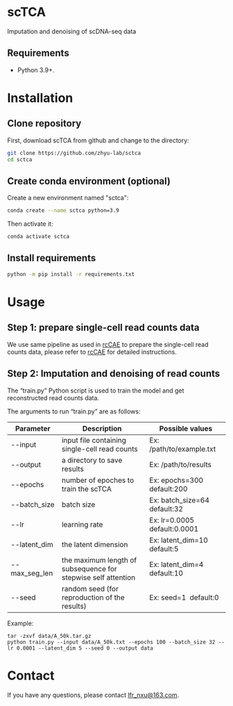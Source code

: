 # scTCA
Imputation and denoising of scDNA-seq data

## Requirements

* Python 3.9+.

# Installation

## Clone repository

First, download scTCA from github and change to the directory:

```bash
git clone https://github.com/zhyu-lab/sctca
cd sctca
```

## Create conda environment (optional)

Create a new environment named "sctca":

```bash
conda create --name sctca python=3.9
```

Then activate it:

```bash
conda activate sctca
```

## Install requirements

```bash
python -m pip install -r requirements.txt
```

# Usage

## Step 1: prepare single-cell read counts data

We use same pipeline as used in [rcCAE](https://github.com/zhyu-lab/rccae) to prepare the single-cell read counts data, please refer to [rcCAE](https://github.com/zhyu-lab/rccae) for detailed instructions. 

## Step 2: Imputation and denoising of read counts

The “train.py” Python script is used to train the model and get reconstructed read counts data.

The arguments to run “train.py” are as follows:

| Parameter      | Description                                                   | Possible values                    |
| -------------- | ------------------------------------------------------------- | ---------------------------------- |
| --input        | input file containing single-cell read counts                 | Ex: /path/to/example.txt           |
| --output       | a directory to save results                                   | Ex: /path/to/results               |
| --epochs       | number of epoches to train the scTCA                          | Ex: epochs=300  default:200        |
| --batch_size   | batch size                                                    | Ex: batch_size=64  default:32      |
| --lr           | learning rate                                                 | Ex: lr=0.0005  default:0.0001      |
| --latent_dim   | the latent dimension                                          | Ex: latent_dim=10  default:5       |
| --max_seg_len  | the maximum length of subsequence for stepwise self attention | Ex: latent_dim=4  default:10       |
| --seed         | random seed (for reproduction of the results)                 | Ex: seed=1  default:0              |

Example:

```
tar -zxvf data/A_50k.tar.gz
python train.py --input data/A_50k.txt --epochs 100 --batch_size 32 --lr 0.0001 --latent_dim 5 --seed 0 --output data
```

# Contact

If you have any questions, please contact lfr_nxu@163.com.